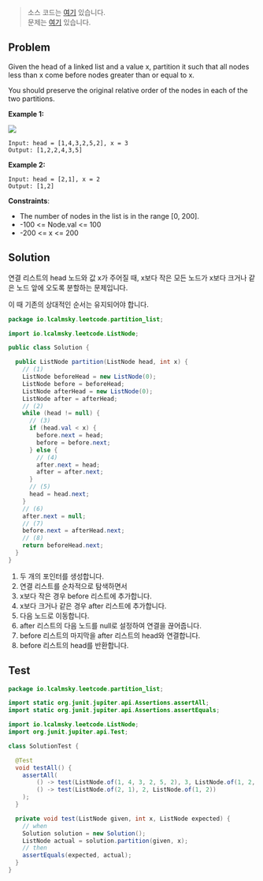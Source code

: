 > 소스 코드는 [여기](https://github.com/lcalmsky/leetcode/blob/master/src/main/java/io/lcalmsky/leetcode/partition_list/Solution.java) 있습니다.  
> 문제는 [여기](https://leetcode.com/problems/partition-list/) 있습니다.

## Problem

Given the head of a linked list and a value x, partition it such that all nodes less than x come before nodes greater than or equal to x.

You should preserve the original relative order of the nodes in each of the two partitions.

**Example 1:**

![](https://assets.leetcode.com/uploads/2021/01/04/partition.jpg)

```text
Input: head = [1,4,3,2,5,2], x = 3
Output: [1,2,2,4,3,5]
```

**Example 2:**
```text
Input: head = [2,1], x = 2
Output: [1,2]
```

**Constraints**:

* The number of nodes in the list is in the range [0, 200].
* -100 <= Node.val <= 100
* -200 <= x <= 200

## Solution

연결 리스트의 head 노드와 값 x가 주어질 때, x보다 작은 모든 노드가 x보다 크거나 같은 노드 앞에 오도록 분할하는 문제입니다.

이 때 기존의 상대적인 순서는 유지되어야 합니다.

```java
package io.lcalmsky.leetcode.partition_list;

import io.lcalmsky.leetcode.ListNode;

public class Solution {

  public ListNode partition(ListNode head, int x) {
    // (1)
    ListNode beforeHead = new ListNode(0);
    ListNode before = beforeHead;
    ListNode afterHead = new ListNode(0);
    ListNode after = afterHead;
    // (2)
    while (head != null) {
      // (3)
      if (head.val < x) {
        before.next = head;
        before = before.next;
      } else {
        // (4)
        after.next = head;
        after = after.next;
      }
      // (5)
      head = head.next;
    }
    // (6)
    after.next = null;
    // (7)
    before.next = afterHead.next;
    // (8)
    return beforeHead.next;
  }
}
```

1. 두 개의 포인터를 생성합니다.
2. 연결 리스트를 순차적으로 탐색하면서
3. x보다 작은 경우 before 리스트에 추가합니다.
4. x보다 크거나 같은 경우 after 리스트에 추가합니다.
5. 다음 노드로 이동합니다.
6. after 리스트의 다음 노드를 null로 설정하여 연결을 끊어줍니다.
7. before 리스트의 마지막을 after 리스트의 head와 연결합니다.
8. before 리스트의 head를 반환합니다.

## Test

```java
package io.lcalmsky.leetcode.partition_list;

import static org.junit.jupiter.api.Assertions.assertAll;
import static org.junit.jupiter.api.Assertions.assertEquals;

import io.lcalmsky.leetcode.ListNode;
import org.junit.jupiter.api.Test;

class SolutionTest {

  @Test
  void testAll() {
    assertAll(
        () -> test(ListNode.of(1, 4, 3, 2, 5, 2), 3, ListNode.of(1, 2, 2, 4, 3, 5)),
        () -> test(ListNode.of(2, 1), 2, ListNode.of(1, 2))
    );
  }

  private void test(ListNode given, int x, ListNode expected) {
    // when
    Solution solution = new Solution();
    ListNode actual = solution.partition(given, x);
    // then
    assertEquals(expected, actual);
  }
}
```